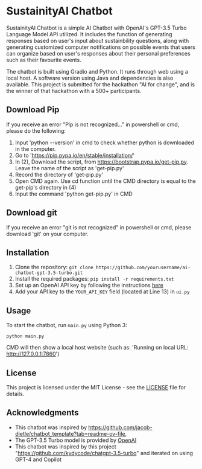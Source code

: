 # SustainityAI Chatbot

SustainityAI Chatbot is a simple AI Chatbot with OpenAI's GPT-3.5 Turbo Language Model API utilized. It includes the function of generating
responses based on user's input about sustainbility questions, along with generating customized computer notifications on possible events that
users can organize based on user's responses about their personal preferences such as their favourite events.

The chatbot is built using Gradio and Python. It runs through web using a local host. A software version using Java and dependencies is also 
available. This project is submitted for the hackathon "AI for change", and is the winner of that hackathon with a 500+ participants.

## Download Pip
If you receive an error "Pip is not recognized..." in powershell or cmd, please do the following:

1. Input 'python --version' in cmd to check whether python is downloaded in the computer. 
2. Go to 'https://pip.pypa.io/en/stable/installation/' 
3. In (2), Download the script, from https://bootstrap.pypa.io/get-pip.py. Leave the name of the script as 'get-pip.py'
4. Record the directory of 'get-pip.py' 
5. Open CMD again. Use cd function until the CMD directory is equal to the get-pip's directory in (4)
6. Input the command 'python get-pip.py' in CMD

## Download git
If you receive an error "git is not recognized" in powershell or cmd, please download 'git' on your computer.

## Installation

1. Clone the repository: `git clone https://github.com/yourusername/ai-chatbot-gpt-3.5-turbo.git`
2. Install the required packages: `pip install -r requirements.txt`
3. Set up an OpenAI API key by following the instructions [here](https://platform.openai.com/account/api-keys)
4. Add your API key to the `YOUR_API_KEY` field (located at Line 13) in `ui.py`

## Usage

To start the chatbot, run `main.py` using Python 3:

    python main.py

CMD will then show a local host website (such as: 'Running on local URL:  http://127.0.0.1:7860')

## License

This project is licensed under the MIT License - see the [LICENSE](LICENSE) file for details.

## Acknowledgments

* This chatbot was inspired by https://github.com/jacob-dietle/chatbot_template?tab=readme-ov-file, 
* The GPT-3.5 Turbo model is provided by [OpenAI](https://openai.com/)
* This chatbot was inspired by this project "https://github.com/kydycode/chatgpt-3.5-turbo" and iterated on using GPT-4 and Copilot 
